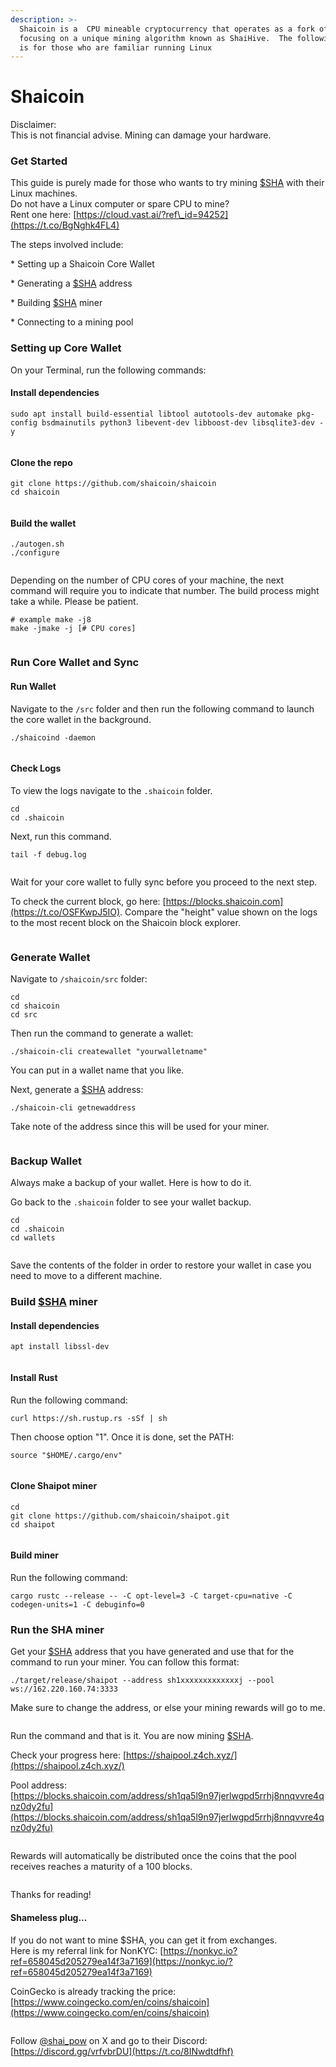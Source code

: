 ```yaml
---
description: >-
  Shaicoin is a  CPU mineable cryptocurrency that operates as a fork of Bitcoin,
  focusing on a unique mining algorithm known as ShaiHive.  The following guide
  is for those who are familiar running Linux
---
```


# Shaicoin

Disclaimer:\
This is not financial advise. Mining can damage your hardware.



### Get Started

This guide is purely made for those who wants to try mining [$SHA](https://x.com/search?q=%24SHA\&src=cashtag\_click) with their Linux machines. \
Do not have a Linux computer or spare CPU to mine? \
Rent one here: [https://cloud.vast.ai/?ref\_id=94252](https://t.co/BgNghk4FL4)

The steps involved include:&#x20;

\* Setting up a Shaicoin Core Wallet&#x20;

\* Generating a [$SHA](https://x.com/search?q=%24SHA\&src=cashtag\_click) address&#x20;

\* Building [$SHA](https://x.com/search?q=%24SHA\&src=cashtag\_click) miner&#x20;

\* Connecting to a mining pool

### Setting up Core Wallet

On your Terminal, run the following commands:

#### Install dependencies

```
sudo apt install build-essential libtool autotools-dev automake pkg-config bsdmainutils python3 libevent-dev libboost-dev libsqlite3-dev -y
```

<figure><img src="../../.gitbook/assets/image (58).png" alt=""><figcaption></figcaption></figure>

#### Clone the repo

```
git clone https://github.com/shaicoin/shaicoin  
cd shaicoin
```

<figure><img src="../../.gitbook/assets/image (59).png" alt=""><figcaption></figcaption></figure>

#### Build the wallet

```
./autogen.sh
./configure
```

<figure><img src="../../.gitbook/assets/image (60).png" alt=""><figcaption></figcaption></figure>

Depending on the number of CPU cores of your machine, the next command will require you to indicate that number. The build process might take a while. Please be patient.

```
# example make -j8
make -jmake -j [# CPU cores]
```

<figure><img src="../../.gitbook/assets/image (61).png" alt=""><figcaption></figcaption></figure>

### Run Core Wallet and Sync

#### Run Wallet

Navigate to the `/src` folder and then run the following command to launch the core wallet in the background.

```
./shaicoind -daemon
```

<figure><img src="../../.gitbook/assets/image (62).png" alt=""><figcaption></figcaption></figure>

#### Check Logs

To view the logs navigate to the `.shaicoin` folder.

```
cd
cd .shaicoin
```

Next, run this command.

```
tail -f debug.log
```

<figure><img src="../../.gitbook/assets/image (63).png" alt=""><figcaption></figcaption></figure>

Wait for your core wallet to fully sync before you proceed to the next step.

To check the current block, go here: [https://blocks.shaicoin.com](https://t.co/OSFKwpJ5IO). Compare the "height" value shown on the logs to the most recent block on the Shaicoin block explorer.

<figure><img src="../../.gitbook/assets/image (65).png" alt=""><figcaption></figcaption></figure>

### Generate Wallet&#x20;

Navigate to `/shaicoin/src` folder:&#x20;

```
cd
cd shaicoin
cd src 
```

Then run the command to generate a wallet:&#x20;

```
./shaicoin-cli createwallet "yourwalletname" 
```

You can put in a wallet name that you like.&#x20;

Next, generate a [$SHA](https://x.com/search?q=%24SHA\&src=cashtag\_click) address: &#x20;

```
./shaicoin-cli getnewaddress
```

Take note of the address since this will be used for your miner.

<figure><img src="../../.gitbook/assets/image (66).png" alt=""><figcaption></figcaption></figure>

### Backup Wallet

Always make a backup of your wallet. Here is how to do it.&#x20;

Go back to the `.shaicoin` folder to see your wallet backup.

```
cd
cd .shaicoin
cd wallets
```

<figure><img src="../../.gitbook/assets/image (67).png" alt=""><figcaption></figcaption></figure>

Save the contents of the folder in order to restore your wallet in case you need to move to a different machine.



### Build [$SHA](https://x.com/search?q=%24SHA\&src=cashtag\_click) miner&#x20;

#### Install dependencies

```
apt install libssl-dev
```

<figure><img src="../../.gitbook/assets/image (68).png" alt=""><figcaption></figcaption></figure>

#### Install Rust&#x20;

Run the following command:&#x20;

```
curl https://sh.rustup.rs -sSf | sh
```

&#x20;Then choose option "1". Once it is done, set the PATH:&#x20;

```
source "$HOME/.cargo/env"
```

<figure><img src="../../.gitbook/assets/image (69).png" alt=""><figcaption></figcaption></figure>

#### Clone Shaipot miner&#x20;

```
cd
git clone https://github.com/shaicoin/shaipot.git
cd shaipot
```

<figure><img src="../../.gitbook/assets/image (70).png" alt=""><figcaption></figcaption></figure>

#### Build miner

Run the following command:&#x20;

```
cargo rustc --release -- -C opt-level=3 -C target-cpu=native -C codegen-units=1 -C debuginfo=0
```

### Run the SHA miner

Get your [$SHA](https://x.com/search?q=%24SHA\&src=cashtag\_click) address that you have generated and use that for the command to run your miner. You can follow this format:

```
./target/release/shaipot --address sh1xxxxxxxxxxxxxj --pool ws://162.220.160.74:3333
```

Make sure to change the address, or else your mining rewards will go to me.&#x20;

<figure><img src="../../.gitbook/assets/image (72).png" alt=""><figcaption></figcaption></figure>

Run the command and that is it. You are now mining [$SHA](https://x.com/search?q=%24SHA\&src=cashtag\_click).

Check your progress here: [https://shaipool.z4ch.xyz/](https://shaipool.z4ch.xyz/)

Pool address: [https://blocks.shaicoin.com/address/sh1qa5l9n97jerlwgpd5rrhj8nnqvvre4qnz0dy2fu](https://blocks.shaicoin.com/address/sh1qa5l9n97jerlwgpd5rrhj8nnqvvre4qnz0dy2fu)

<figure><img src="../../.gitbook/assets/image.png" alt=""><figcaption></figcaption></figure>

Rewards will automatically be distributed once the coins that the pool receives reaches a maturity of a 100 blocks.

<figure><img src="../../.gitbook/assets/image (73).png" alt=""><figcaption></figcaption></figure>

Thanks for reading!

#### Shameless plug...

If you do not want to mine $SHA, you can get it from exchanges.\
Here is my referral link for NonKYC: [https://nonkyc.io?ref=658045d205279ea14f3a7169](https://nonkyc.io/?ref=658045d205279ea14f3a7169)

CoinGecko is already tracking the price:\
[https://www.coingecko.com/en/coins/shaicoin](https://www.coingecko.com/en/coins/shaicoin)

<figure><img src="../../.gitbook/assets/image (74).png" alt=""><figcaption></figcaption></figure>



Follow [@shai\_pow](https://x.com/shai\_pow) on X and go to their Discord: [https://discord.gg/vrfvbrDU](https://t.co/8INwdtdfhf)















